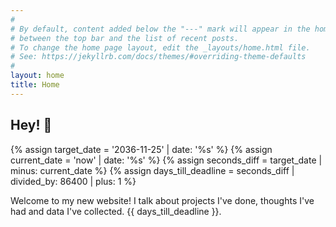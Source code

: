 ```yaml
---
#
# By default, content added below the "---" mark will appear in the home page
# between the top bar and the list of recent posts.
# To change the home page layout, edit the _layouts/home.html file.
# See: https://jekyllrb.com/docs/themes/#overriding-theme-defaults
#
layout: home
title: Home
---
```

## Hey! 👋

{% assign target_date = '2036-11-25' | date: '%s' %}
{% assign current_date = 'now' | date: '%s' %}
{% assign seconds_diff = target_date | minus: current_date %}
{% assign days_till_deadline = seconds_diff | divided_by: 86400 | plus: 1 %}

Welcome to my new website! I talk about projects I've done, thoughts I've had and data I've collected.  {{ days_till_deadline }}.

